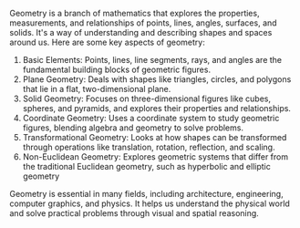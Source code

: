 Geometry is a branch of mathematics that explores the properties, measurements, and relationships of points, lines, angles, surfaces, and solids. It's a way of understanding and describing shapes and spaces around us. Here are some key aspects of geometry:
1. Basic Elements: Points, lines, line segments, rays, and angles are the fundamental building 
   blocks of geometric figures.
2. Plane Geometry: Deals with shapes like triangles, circles, and polygons that lie in a flat, 
   two-dimensional plane.
3. Solid Geometry: Focuses on three-dimensional figures like cubes, spheres, and pyramids, and 
   explores their properties and relationships.
4. Coordinate Geometry: Uses a coordinate system to study geometric figures, blending algebra 
   and geometry to solve problems.
5. Transformational Geometry: Looks at how shapes can be transformed through operations like 
   translation, rotation, reflection, and scaling.
6. Non-Euclidean Geometry: Explores geometric systems that differ from the traditional 
   Euclidean geometry, such as hyperbolic and elliptic geometry

Geometry is essential in many fields, including architecture, engineering, computer graphics, and physics. It helps us understand the physical world and solve practical problems through visual and spatial reasoning.
